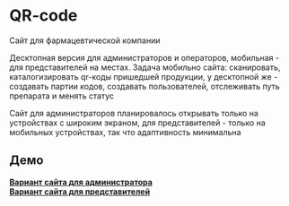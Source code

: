 # QR-code
Сайт для фармацевтической компании

Десктопная версия для администраторов и операторов, мобильная - для представителей на местах. Задача мобильно сайта: сканировать, каталогизировать qr-коды пришедшей продукции, у десктопной же - создавать партии кодов, создавать пользователей, отслеживать путь препарата и менять статус

Сайт для администраторов планировалось открывать только на устройствах с широким экраном, для представителей - только на мобильных устройствах, так что адаптивность минимальна

## Демо

**[Вариант сайта для администратора](https://grant-inna.github.io/QR-code/auth.html)**  
**[Вариант сайта для представителей](https://grant-inna.github.io/QR-code/m-scan.html)**
